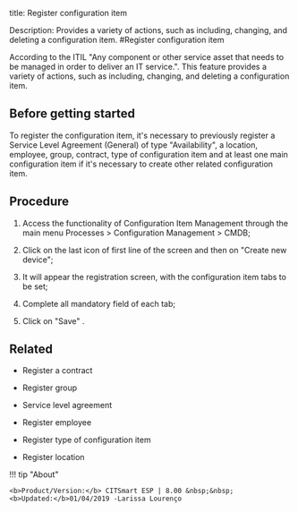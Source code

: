 title: Register configuration item

Description: Provides a variety of actions, such as including, changing, and deleting a configuration item. 
#Register configuration item

According to the ITIL "Any component or other service asset that needs to be managed in order to deliver an IT service.".
This feature provides a variety of actions, such as including, changing, and deleting a configuration item.

Before getting started
----------------------

To register the configuration item, it's necessary to previously register a
Service Level Agreement (General) of type "Availability", a location, employee,
group, contract, type of configuration item and at least one main configuration
item if it's necessary to create other related configuration item.

Procedure
---------

1.  Access the functionality of Configuration Item Management through the main
    menu Processes \> Configuration Management \> CMDB;

2.  Click on the last icon of first line of the screen and then on "Create new
    device";

3.  It will appear the registration screen, with the configuration item tabs to
    be set;

4.  Complete all mandatory field of each tab;

5.  Click on "Save" .

Related
-------

-   Register a contract

-   Register group

-   Service level agreement

-   Register employee

-   Register type of configuration item

-   Register location

!!! tip "About"

    <b>Product/Version:</b> CITSmart ESP | 8.00 &nbsp;&nbsp;
    <b>Updated:</b>01/04/2019 -Larissa Lourenço

